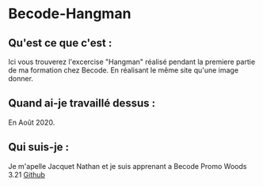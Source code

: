 # Becode-Hangman



## Qu'est ce que c'est :
Ici vous trouverez l'excercise "Hangman" réalisé pendant la premiere partie de ma formation chez Becode. En réalisant le même site qu'une image donner.


## Quand ai-je travaillé dessus :

En Août 2020.

## Qui suis-je :

Je m'apelle Jacquet Nathan et je suis apprenant a Becode Promo Woods 3.21 
[Github](https://github.com/jacquetnathan)




